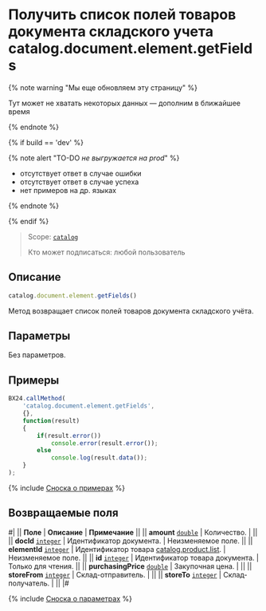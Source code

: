 # Получить список полей товаров документа складского учета catalog.document.element.getFields

{% note warning "Мы еще обновляем эту страницу" %}

Тут может не хватать некоторых данных — дополним в ближайшее время

{% endnote %}

{% if build == 'dev' %}

{% note alert "TO-DO _не выгружается на prod_" %}

- отсутствует ответ в случае ошибки
- отсутствует ответ в случае успеха
- нет примеров на др. языках
  
{% endnote %}

{% endif %}

> Scope: [`catalog`](../../../scopes/permissions.md)
>
> Кто может подписаться: любой пользователь

## Описание

```js
catalog.document.element.getFields()
```

Метод возвращает список полей товаров документа складского учёта.

## Параметры

Без параметров.

## Примеры

```js
BX24.callMethod(
    'catalog.document.element.getFields',
    {},
    function(result)
    {
        if(result.error())
            console.error(result.error());
        else
            console.log(result.data());
    }
);
```

{% include [Сноска о примерах](../../../../_includes/examples.md) %}

## Возвращаемые поля

#|
|| **Поле** | **Описание** | **Примечание** ||
|| **amount** 
[`double`](../../../data-types.md) | Количество. | ||
|| **docId** 
[`integer`](../../../data-types.md) | Идентификатор документа. | Неизменяемое поле. ||
|| **elementId** 
[`integer`](../../../data-types.md) | Идентификатор товара [catalog.product.list](../../../catalog/product/catalog-product-list.md). | Неизменяемое поле. ||
|| **id** 
[`integer`](../../../data-types.md) | Идентификатор товара документа. | Только для чтения. ||
|| **purchasingPrice** 
[`double`](../../../data-types.md) | Закупочная цена. | ||
|| **storeFrom** 
[`integer`](../../../data-types.md) | Склад-отправитель. | ||
|| **storeTo** 
[`integer`](../../../data-types.md) | Склад-получатель. | ||
|#

{% include [Сноска о параметрах](../../../../_includes/required.md) %}
